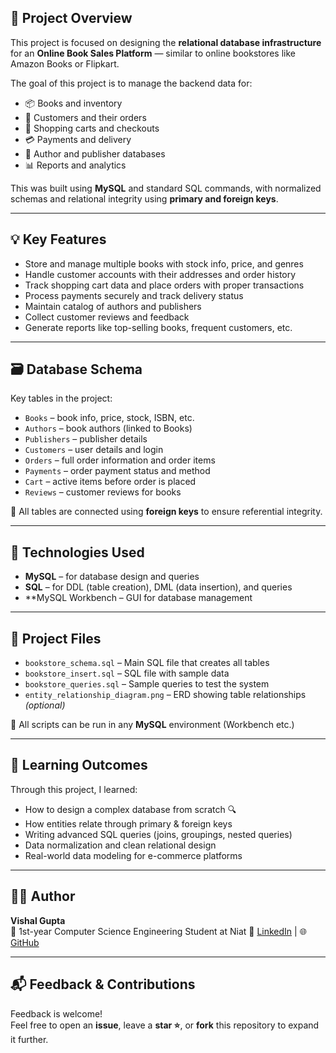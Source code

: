
## 📌 Project Overview

This project is focused on designing the **relational database infrastructure** for an **Online Book Sales Platform** — similar to online bookstores like Amazon Books or Flipkart.

The goal of this project is to manage the backend data for:
- 📦 Books and inventory  
- 👤 Customers and their orders  
- 🛒 Shopping carts and checkouts  
- 💳 Payments and delivery  
- 📝 Author and publisher databases  
- 📊 Reports and analytics  

This was built using **MySQL** and standard SQL commands, with normalized schemas and relational integrity using **primary and foreign keys**.

---

## 💡 Key Features

- Store and manage multiple books with stock info, price, and genres  
- Handle customer accounts with their addresses and order history  
- Track shopping cart data and place orders with proper transactions  
- Process payments securely and track delivery status  
- Maintain catalog of authors and publishers  
- Collect customer reviews and feedback  
- Generate reports like top-selling books, frequent customers, etc.

---

## 🗃️ Database Schema

Key tables in the project:

- `Books` – book info, price, stock, ISBN, etc.  
- `Authors` – book authors (linked to Books)  
- `Publishers` – publisher details  
- `Customers` – user details and login  
- `Orders` – full order information and order items  
- `Payments` – order payment status and method  
- `Cart` – active items before order is placed  
- `Reviews` – customer reviews for books  

🔗 All tables are connected using **foreign keys** to ensure referential integrity.

---

## 💾 Technologies Used

- **MySQL** – for database design and queries  
- **SQL** – for DDL (table creation), DML (data insertion), and queries  
- **MySQL Workbench – GUI for database management

---

## 📁 Project Files

- `bookstore_schema.sql` – Main SQL file that creates all tables
- `bookstore_insert.sql` – SQL file with sample data
- `bookstore_queries.sql` – Sample queries to test the system
- `entity_relationship_diagram.png` – ERD showing table relationships *(optional)*

📝 All scripts can be run in any **MySQL** environment (Workbench etc.)

---

## 🎯 Learning Outcomes

Through this project, I learned:

- How to design a complex database from scratch 🔍  
- How entities relate through primary & foreign keys  
- Writing advanced SQL queries (joins, groupings, nested queries)  
- Data normalization and clean relational design  
- Real-world data modeling for e-commerce platforms

---

## 🧑‍💻 Author

**Vishal Gupta**  
📘 1st-year Computer Science Engineering Student at Niat 
🔗 [LinkedIn](www.linkedin.com/in/vishal-linga) | 🌐 [GitHub](https://github.com/vishalgupta1402)

---

## 📬 Feedback & Contributions

Feedback is welcome!  
Feel free to open an **issue**, leave a **star ⭐**, or **fork** this repository to expand it further.

